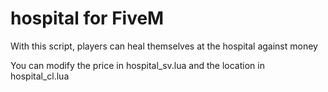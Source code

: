 # hospital for FiveM

With this script, players can heal themselves at the hospital against money

You can modify the price in hospital_sv.lua and the location in hospital_cl.lua
